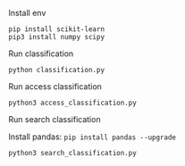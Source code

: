 Install env
```shell
pip install scikit-learn
pip3 install numpy scipy
```

Run classification
```shell
python classification.py
```

Run access classification
```shell
python3 access_classification.py
```


Run search classification

Install pandas: `pip install pandas --upgrade`

```shell
python3 search_classification.py
```
